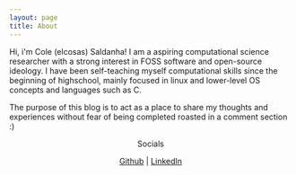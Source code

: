 ```yaml
---
layout: page
title: About
---
```


<p>
Hi, i'm Cole (elcosas) Saldanha! I am a aspiring computational science researcher with a 
strong interest in FOSS software and open-source ideology. I have been self-teaching myself 
computational skills since the beginning of highschool, mainly focused in linux and 
lower-level OS concepts and languages such as C.
</p>

<p>
The purpose of this blog is to act as a place to share my thoughts and experiences without
fear of being completed roasted in a comment section :)
</p>

<div align="center">
  <p>Socials</p>
  <nav>
    <a href="https://github.com/elcosas">Github</a> |
    <a href="#">Linkedln</a>
  </nav>
</div>
